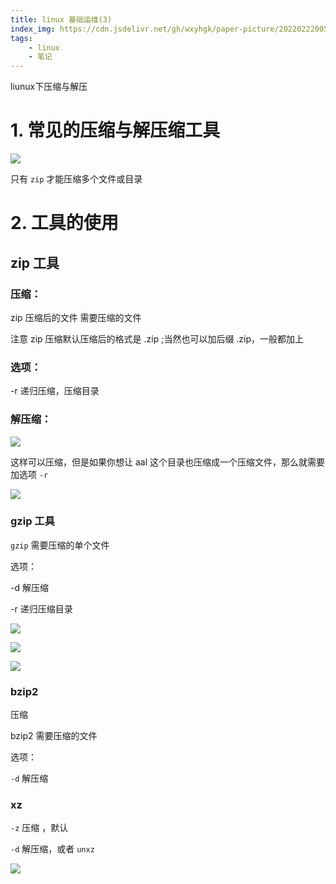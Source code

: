 ```yaml
---
title: linux 基础运维(3)
index_img: https://cdn.jsdelivr.net/gh/wxyhgk/paper-picture/202202220055181.png
tags:
    - linux
    - 笔记
---
```

liunux下压缩与解压

# 1. 常见的压缩与解压缩工具

![](https://cdn.jsdelivr.net/gh/wxyhgk/paper-picture/202202260145346.png)

只有 `zip` 才能压缩多个文件或目录

# 2. 工具的使用

## zip 工具

### 压缩：

zip  压缩后的文件  需要压缩的文件

注意 zip 压缩默认压缩后的格式是 .zip ;当然也可以加后缀 .zip，一般都加上

### 选项：

-r  递归压缩，压缩目录

### 解压缩：

![](https://cdn.jsdelivr.net/gh/wxyhgk/paper-picture/202202260145351.png)



这样可以压缩，但是如果你想让 aal 这个目录也压缩成一个压缩文件，那么就需要加选项 `-r`



![](https://cdn.jsdelivr.net/gh/wxyhgk/paper-picture/202202260145352.png)



### gzip 工具

`gzip`  需要压缩的单个文件



选项：

-d 解压缩

-r 递归压缩目录



![](https://cdn.jsdelivr.net/gh/wxyhgk/paper-picture/202202260145353.png)



![](https://cdn.jsdelivr.net/gh/wxyhgk/paper-picture/202202260145354.png)



![](https://cdn.jsdelivr.net/gh/wxyhgk/paper-picture/202202260145355.png)



### bzip2

压缩 

bzip2  需要压缩的文件



选项：

`-d`  解压缩



### xz

`-z`  压缩 ，默认

`-d` 解压缩，或者 `unxz`



![](https://cdn.jsdelivr.net/gh/wxyhgk/paper-picture/202202260145356.png)



